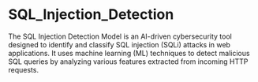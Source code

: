 # SQL_Injection_Detection
The SQL Injection Detection Model is an AI-driven cybersecurity tool designed to identify and classify SQL injection (SQLi) attacks in web applications.
It uses machine learning (ML) techniques to detect malicious SQL queries by analyzing various features extracted from incoming HTTP requests.
